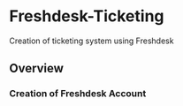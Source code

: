 # Freshdesk-Ticketing
Creation of ticketing system using Freshdesk

## Overview

### Creation of Freshdesk Account
